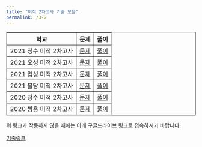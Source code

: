 ```yaml
---
title: "미적 2차고사 기출 모음"
permalink: /3-2
---
```

<table border="1">
<th>학교</th> <th>문제</th> <th>풀이</th> 
    <tr>
	<td>2021 청수 미적 2차고사</td>
    <td><a href="/pdf/test1st/2021 청수 미적 2차고사.pdf">문제</a></td>
    <td><a href="/pdf/test1st/%5B풀이%5D 2021 청수 미적 2차고사.pdf">풀이</a></td>
  </tr>
    <tr>
	<td>2021 오성 미적 2차고사</td>
    <td><a href="/pdf/test1st/2021 오성 미적 2차고사.pdf">문제</a></td>
    <td><a href="/pdf/test1st/%5B풀이%5D 2021 오성 미적 2차고사.pdf">풀이</a></td>
  </tr>
    <tr>
	<td>2021 업성 미적 2차고사</td>
    <td><a href="/pdf/test1st/2021 업성 미적 2차고사.pdf">문제</a></td>
    <td><a href="/pdf/test1st/%5B풀이%5D 2021 업성 미적 2차고사.pdf">풀이</a></td>
  </tr>
    <tr>
	<td>2021 불당 미적 2차고사</td>
    <td><a href="/pdf/test1st/2021 불당 미적 2차고사.pdf">문제</a></td>
    <td><a href="/pdf/test1st/%5B풀이%5D 2021 불당 미적 2차고사.pdf">풀이</a></td>
  </tr>
  <tr>
	<td>2020 청수 미적 2차고사</td>
    <td><a href="/pdf/test1st/2020 청수 미적 2차고사.pdf">문제</a></td>
    <td><a href="/pdf/test1st/%5B풀이%5D 2020 청수 미적 2차고사.pdf">풀이</a></td>
  </tr>
  <tr>
	<td>2020 쌍용 미적 2차고사</td>
    <td><a href="/pdf/test1st/2020 쌍용 미적 2차고사.pdf">문제</a></td>
    <td><a href="/pdf/test1st/%5B풀이%5D 2020 쌍용 미적 2차고사.pdf">풀이</a></td>
  </tr>
   </table>

위 링크가 작동하지 않을 때에는 아래 구글드라이브 링크로 접속하시기 바랍니다.

[기출링크](https://drive.google.com/drive/folders/1UGlk_cz3JxXd47V4J7xAkEuPP_U67GFC?usp=sharing)